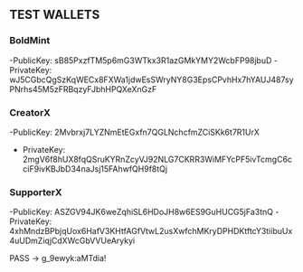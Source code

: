 ## TEST WALLETS

### BoldMint

-PublicKey: sB85PxzfTM5p6mG3WTkx3R1azGMkYMY2WcbFP98jbuD
-PrivateKey: wJ5CGbcQgSzKqWECx8FXWa1jdwEsSWryNY8G3EpsCPvhHx7hYAUJ487syPNrhs45M5zFRBqzyFJbhHPQXeXnGzF

### CreatorX

-PublicKey: 2Mvbrxj7LYZNmEtEGxfn7QGLNchcfmZCiSKk6t7R1UrX

- PrivateKey: 2mgV6f8hUX8fqQSruKYRnZcyVJ92NLG7CKRR3WiMFYcPF5ivTcmgC6cciF9ivKBJbD34naJsj15FAhwfQH9f8tQj

### SupporterX

-PublicKey: ASZGV94JK6weZqhiSL6HDoJH8w6ES9GuHUCG5jFa3tnQ
-PrivateKey: 4xhMndzBPbjqUox6HafV3KHtfAGfVtwL2usXwfchMKryDPHDKtftcY3tiibuUx4uUDmZiqjCdXWcGbVVUeArykyi

PASS -> g_9ewyk:aMTdia!
